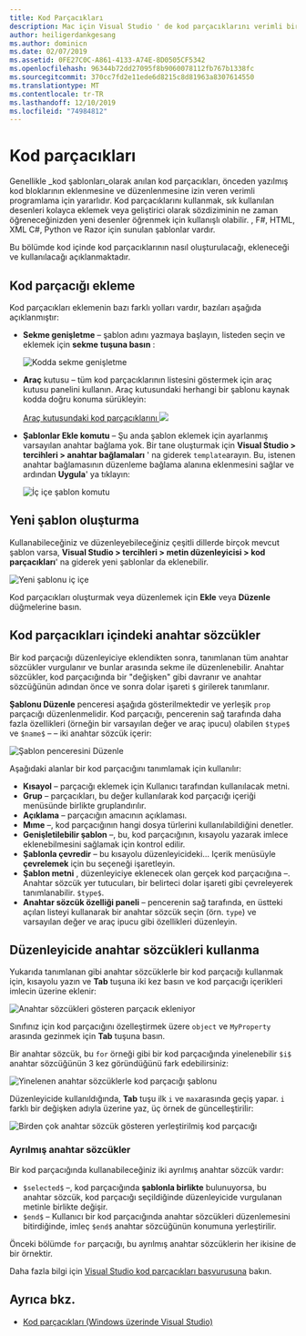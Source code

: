 ```yaml
---
title: Kod Parçacıkları
description: Mac için Visual Studio ' de kod parçacıklarını verimli bir şekilde kullanma
author: heiligerdankgesang
ms.author: dominicn
ms.date: 02/07/2019
ms.assetid: 0FE27C0C-A861-4133-A74E-8D0505CF5342
ms.openlocfilehash: 96344b72dd27095f8b9060078112fb767b1338fc
ms.sourcegitcommit: 370cc7fd2e11ede6d8215c8d81963a8307614550
ms.translationtype: MT
ms.contentlocale: tr-TR
ms.lasthandoff: 12/10/2019
ms.locfileid: "74984812"
---
```

# <a name="code-snippets"></a>Kod parçacıkları

Genellikle _kod şablonları_olarak anılan kod parçacıkları, önceden yazılmış kod bloklarının eklenmesine ve düzenlenmesine izin veren verimli programlama için yararlıdır. Kod parçacıklarını kullanmak, sık kullanılan desenleri kolayca eklemek veya geliştirici olarak sözdiziminin ne zaman öğreneceğinizden yeni desenler öğrenmek için kullanışlı olabilir. , F#, HTML, XML C#, Python ve Razor için sunulan şablonlar vardır.

Bu bölümde kod içinde kod parçacıklarının nasıl oluşturulacağı, ekleneceği ve kullanılacağı açıklanmaktadır.

## <a name="inserting-a-snippet"></a>Kod parçacığı ekleme

Kod parçacıkları eklemenin bazı farklı yolları vardır, bazıları aşağıda açıklanmıştır:

- **Sekme genişletme** &ndash; şablon adını yazmaya başlayın, listeden seçin ve eklemek için **sekme** **tuşuna basın** :

  ![Kodda sekme genişletme](media/source-editor-image13.png)

- **Araç** kutusu &ndash; tüm kod parçacıklarının listesini göstermek için araç kutusu panelini kullanın. Araç kutusundaki herhangi bir şablonu kaynak kodda doğru konuma sürükleyin:

  [Araç kutusundaki kod parçacıklarını ![](media/source-editor-image14-sml.png)](media/source-editor-image14.png#lightbox)

- **Şablonlar Ekle komutu** &ndash; Şu anda şablon eklemek için ayarlanmış varsayılan anahtar bağlama yok. Bir tane oluşturmak için **Visual Studio > tercihleri > anahtar bağlamaları** ' na giderek `template`arayın. Bu, istenen anahtar bağlamasının düzenleme bağlama alanına eklenmesini sağlar ve ardından **Uygula**' ya tıklayın:

  ![İç içe şablon komutu](media/source-editor-image15.png)

## <a name="creating-a-new-template"></a>Yeni şablon oluşturma

Kullanabileceğiniz ve düzenleyebileceğiniz çeşitli dillerde birçok mevcut şablon varsa, **Visual Studio > tercihleri > metin düzenleyicisi > kod parçacıkları**' na giderek yeni şablonlar da eklenebilir.

![Yeni şablonu iç içe](media/source-editor-image12.png)

Kod parçacıkları oluşturmak veya düzenlemek için **Ekle** veya **Düzenle** düğmelerine basın.

## <a name="keywords-in-code-snippets"></a>Kod parçacıkları içindeki anahtar sözcükler

Bir kod parçacığı düzenleyiciye eklendikten sonra, tanımlanan tüm anahtar sözcükler vurgulanır ve bunlar arasında sekme ile düzenlenebilir. Anahtar sözcükler, kod parçacığında bir "değişken" gibi davranır ve anahtar sözcüğünün adından önce ve sonra dolar işareti `$` girilerek tanımlanır. 

**Şablonu Düzenle** penceresi aşağıda gösterilmektedir ve yerleşik `prop` parçacığı düzenlenmelidir. Kod parçacığı, pencerenin sağ tarafında daha fazla özellikleri (örneğin bir varsayılan değer ve araç ipucu) olabilen `$type$` ve `$name$` &ndash; &ndash; iki anahtar sözcük içerir:

![Şablon penceresini Düzenle](media/source-editor-image12z.png)

Aşağıdaki alanlar bir kod parçacığını tanımlamak için kullanılır:

- **Kısayol** &ndash; parçacığı eklemek için Kullanıcı tarafından kullanılacak metni.
- **Grup** &ndash; parçacıkları, bu değer kullanılarak kod parçacığı içeriği menüsünde birlikte gruplandırılır.
- **Açıklama** &ndash; parçacığın amacının açıklaması.
- **Mıme** &ndash;, kod parçacığının hangi dosya türlerini kullanılabildiğini denetler.
- **Genişletilebilir şablon** &ndash;, bu, kod parçacığının, kısayolu yazarak imlece eklenebilmesini sağlamak için kontrol edilir.
- **Şablonla çevredir** &ndash; bu kısayolu düzenleyicideki... Içerik menüsüyle **çevrelemek** için bu seçeneği işaretleyin.
- **Şablon metni** , düzenleyiciye eklenecek olan gerçek kod parçacığına &ndash;. Anahtar sözcük yer tutucuları, bir belirteci dolar işareti gibi çevreleyerek tanımlanabilir. `$type$`.
- **Anahtar sözcük özelliği paneli** &ndash; pencerenin sağ tarafında, en üstteki açılan listeyi kullanarak bir anahtar sözcük seçin (örn. `type`) ve varsayılan değer ve araç ipucu gibi özellikleri düzenleyin.

## <a name="using-keywords-in-the-editor"></a>Düzenleyicide anahtar sözcükleri kullanma

Yukarıda tanımlanan gibi anahtar sözcüklerle bir kod parçacığı kullanmak için, kısayolu yazın ve **Tab** tuşuna iki kez basın ve kod parçacığı içerikleri imlecin üzerine eklenir:

![Anahtar sözcükleri gösteren parçacık ekleniyor](media/source-editor-image12a.png)

Sınıfınız için kod parçacığını özelleştirmek üzere `object` ve `MyProperty` arasında gezinmek için **Tab** tuşuna basın.

Bir anahtar sözcük, bu `for` örneği gibi bir kod parçacığında yinelenebilir `$i$` anahtar sözcüğünün 3 kez göründüğünü fark edebilirsiniz:

![Yinelenen anahtar sözcüklerle kod parçacığı şablonu](media/source-editor-image12b.png)

Düzenleyicide kullanıldığında, **Tab** tuşu ilk `i` ve `max`arasında geçiş yapar. `i` farklı bir değişken adıyla üzerine yaz, üç örnek de güncelleştirilir:

![Birden çok anahtar sözcük gösteren yerleştirilmiş kod parçacığı](media/source-editor-image12c.png)

### <a name="reserved-keywords"></a>Ayrılmış anahtar sözcükler

Bir kod parçacığında kullanabileceğiniz iki ayrılmış anahtar sözcük vardır:

- `$selected$` &ndash;, kod parçacığında **şablonla birlikte** bulunuyorsa, bu anahtar sözcük, kod parçacığı seçildiğinde düzenleyicide vurgulanan metinle birlikte değişir.
- `$end$` &ndash; Kullanıcı bir kod parçacığında anahtar sözcükleri düzenlemesini bitirdiğinde, imleç `$end$` anahtar sözcüğünün konumuna yerleştirilir.

Önceki bölümde `for` parçacığı, bu ayrılmış anahtar sözcüklerin her ikisine de bir örnektir.

Daha fazla bilgi için [Visual Studio kod parçacıkları başvurusuna](/visualstudio/ide/code-snippets-schema-reference#keywords) bakın.

## <a name="see-also"></a>Ayrıca bkz.

- [Kod parçacıkları (Windows üzerinde Visual Studio)](/visualstudio/ide/code-snippets)